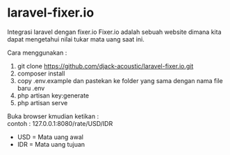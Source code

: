 # laravel-fixer.io
Integrasi laravel dengan fixer.io
Fixer.io adalah sebuah website dimana kita dapat mengetahui nilai tukar mata uang saat ini.

Cara menggunakan :
1. git clone https://github.com/djack-acoustic/laravel-fixer.io.git
2. composer install
3. copy .env.example dan pastekan ke folder yang sama dengan nama file baru .env
4. php artisan key:generate
5. php artisan serve

Buka browser kmudian ketikan : <br>
contoh : 127.0.0.1:8080/rate/USD/IDR

- USD = Mata uang awal
- IDR = Mata uang tujuan
